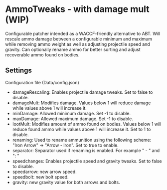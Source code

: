 # AmmoTweaks - with damage mult (WIP)
Configurable patcher intended as a WACCF-friendly alternative to ABT.
Will rescale ammo damage between a configurable minimum and maximum while removing ammo weight as well as adjusting projectile speed and gravity.
Can optionally rename ammo for better sorting and adjust recoverable ammo found on bodies.

## Settings
Configuration file (Data/config.json)
- damageRescaling:  Enables projectile damage tweaks. Set to false to disable.
- damageMult: Modifies damage.  Values below 1 will reduce damage while values above 1 will increase it.  
- minDamage: Allowed minimum damage. Set -1 to disable.
- maxDamage: Allowed maximum damage. Set -1 to disable.
- lootMult: Modifies amount of ammo found on bodies. Values below 1 will reduce found ammo while values above 1 will increase it. Set to 1 to disable.
- renaming: Used to rename ammunition using the following scheme: "Iron Arrow" -> "Arrow - Iron". Set to true to enable.
- separator: Separator used if renaming is enabled. For example " - " and  ": "
- speedchanges: Enables projectile speed and gravity tweaks. Set to false to disable.
- speedarrow: new arrow speed.
- speedbolt: new bolt speed.
- gravity: new gravity value for both arrows and bolts.
